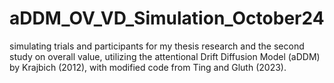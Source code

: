 # aDDM_OV_VD_Simulation_October24
simulating trials and participants for my thesis research and the second study on overall value, utilizing the attentional Drift Diffusion Model (aDDM) by Krajbich (2012), with modified code from Ting and Gluth (2023). 
